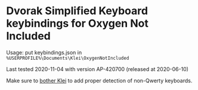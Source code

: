 Dvorak Simplified Keyboard keybindings for Oxygen Not Included
=

Usage: put keybindings.json in `%USERPROFILE%\Documents\Klei\OxygenNotIncluded`

Last tested 2020-11-04 with version AP-420700 (released at 2020-06-10)

Make sure to [bother Klei][1] to add proper detection of non-Qwerty keyboards.

[1]: https://forums.kleientertainment.com/klei-bug-tracker/oni/inconsistent-keybinds-with-other-keyboard-layouts-r20634/
